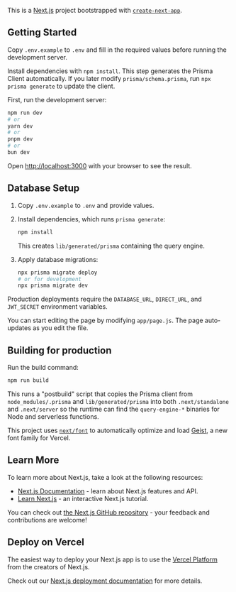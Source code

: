 This is a [Next.js](https://nextjs.org) project bootstrapped with [`create-next-app`](https://github.com/vercel/next.js/tree/canary/packages/create-next-app).

## Getting Started

Copy `.env.example` to `.env` and fill in the required values before running the development server.

Install dependencies with `npm install`. This step generates the Prisma Client automatically. If you later modify `prisma/schema.prisma`, run `npx prisma generate` to update the client.

First, run the development server:

```bash
npm run dev
# or
yarn dev
# or
pnpm dev
# or
bun dev
```

Open [http://localhost:3000](http://localhost:3000) with your browser to see the result.

## Database Setup

1. Copy `.env.example` to `.env` and provide values.
2. Install dependencies, which runs `prisma generate`:

   ```bash
   npm install
   ```

   This creates `lib/generated/prisma` containing the query engine.
3. Apply database migrations:

   ```bash
   npx prisma migrate deploy
   # or for development
   npx prisma migrate dev
   ```

Production deployments require the `DATABASE_URL`, `DIRECT_URL`, and `JWT_SECRET` environment variables.

You can start editing the page by modifying `app/page.js`. The page auto-updates as you edit the file.

## Building for production

Run the build command:
```bash
npm run build
```

This runs a "postbuild" script that copies the Prisma client from `node_modules/.prisma` and `lib/generated/prisma` into both `.next/standalone` and `.next/server` so the runtime can find the `query-engine-*` binaries for Node and serverless functions.

This project uses [`next/font`](https://nextjs.org/docs/app/building-your-application/optimizing/fonts) to automatically optimize and load [Geist](https://vercel.com/font), a new font family for Vercel.

## Learn More

To learn more about Next.js, take a look at the following resources:

- [Next.js Documentation](https://nextjs.org/docs) - learn about Next.js features and API.
- [Learn Next.js](https://nextjs.org/learn) - an interactive Next.js tutorial.

You can check out [the Next.js GitHub repository](https://github.com/vercel/next.js) - your feedback and contributions are welcome!

## Deploy on Vercel

The easiest way to deploy your Next.js app is to use the [Vercel Platform](https://vercel.com/new?utm_medium=default-template&filter=next.js&utm_source=create-next-app&utm_campaign=create-next-app-readme) from the creators of Next.js.

Check out our [Next.js deployment documentation](https://nextjs.org/docs/app/building-your-application/deploying) for more details.
